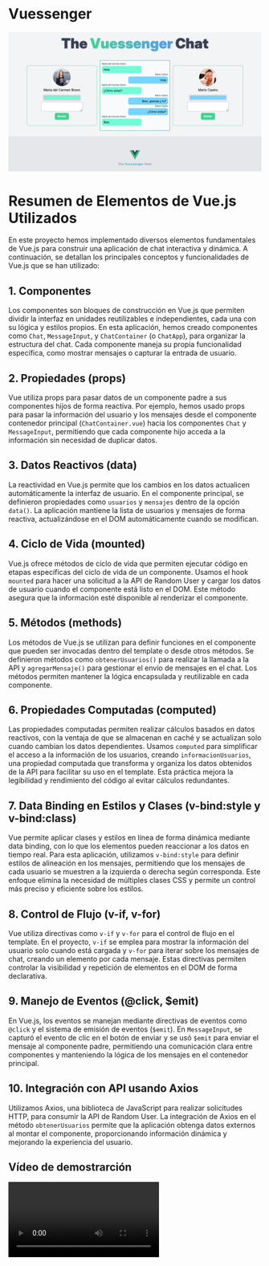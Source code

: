 # Vuessenger

![Captura de la aplicación web Vuessenger](./public/vuessenger.jpg)

# Resumen de Elementos de Vue.js Utilizados

En este proyecto hemos implementado diversos elementos fundamentales de Vue.js para construir una aplicación de chat interactiva y dinámica. A continuación, se detallan los principales conceptos y funcionalidades de Vue.js que se han utilizado:

## 1. Componentes

Los componentes son bloques de construcción en Vue.js que permiten dividir la interfaz en unidades reutilizables e independientes, cada una con su lógica y estilos propios. En esta aplicación, hemos creado componentes como `Chat`, `MessageInput`, y `ChatContainer` (o `ChatApp`), para organizar la estructura del chat. Cada componente maneja su propia funcionalidad específica, como mostrar mensajes o capturar la entrada de usuario.

## 2. Propiedades (props)

Vue utiliza props para pasar datos de un componente padre a sus componentes hijos de forma reactiva. Por ejemplo, hemos usado props para pasar la información del usuario y los mensajes desde el componente contenedor principal (`ChatContainer.vue`) hacia los componentes `Chat` y `MessageInput`, permitiendo que cada componente hijo acceda a la información sin necesidad de duplicar datos.

## 3. Datos Reactivos (data)

La reactividad en Vue.js permite que los cambios en los datos actualicen automáticamente la interfaz de usuario. En el componente principal, se definieron propiedades como `usuarios` y `mensajes` dentro de la opción `data()`. La aplicación mantiene la lista de usuarios y mensajes de forma reactiva, actualizándose en el DOM automáticamente cuando se modifican.

## 4. Ciclo de Vida (mounted)

Vue.js ofrece métodos de ciclo de vida que permiten ejecutar código en etapas específicas del ciclo de vida de un componente. Usamos el hook `mounted` para hacer una solicitud a la API de Random User y cargar los datos de usuario cuando el componente está listo en el DOM. Este método asegura que la información esté disponible al renderizar el componente.

## 5. Métodos (methods)

Los métodos de Vue.js se utilizan para definir funciones en el componente que pueden ser invocadas dentro del template o desde otros métodos. Se definieron métodos como `obtenerUsuarios()` para realizar la llamada a la API y `agregarMensaje()` para gestionar el envío de mensajes en el chat. Los métodos permiten mantener la lógica encapsulada y reutilizable en cada componente.

## 6. Propiedades Computadas (computed)

Las propiedades computadas permiten realizar cálculos basados en datos reactivos, con la ventaja de que se almacenan en caché y se actualizan solo cuando cambian los datos dependientes. Usamos `computed` para simplificar el acceso a la información de los usuarios, creando `informacionUsuarios`, una propiedad computada que transforma y organiza los datos obtenidos de la API para facilitar su uso en el template. Esta práctica mejora la legibilidad y rendimiento del código al evitar cálculos redundantes.

## 7. Data Binding en Estilos y Clases (v-bind:style y v-bind:class)

Vue permite aplicar clases y estilos en línea de forma dinámica mediante data binding, con lo que los elementos pueden reaccionar a los datos en tiempo real. Para esta aplicación, utilizamos `v-bind:style` para definir estilos de alineación en los mensajes, permitiendo que los mensajes de cada usuario se muestren a la izquierda o derecha según corresponda. Este enfoque elimina la necesidad de múltiples clases CSS y permite un control más preciso y eficiente sobre los estilos.

## 8. Control de Flujo (v-if, v-for)

Vue utiliza directivas como `v-if` y `v-for` para el control de flujo en el template. En el proyecto, `v-if` se emplea para mostrar la información del usuario solo cuando está cargada y `v-for` para iterar sobre los mensajes de chat, creando un elemento por cada mensaje. Estas directivas permiten controlar la visibilidad y repetición de elementos en el DOM de forma declarativa.

## 9. Manejo de Eventos (@click, $emit)

En Vue.js, los eventos se manejan mediante directivas de eventos como `@click` y el sistema de emisión de eventos (`$emit`). En `MessageInput`, se capturó el evento de clic en el botón de enviar y se usó `$emit` para enviar el mensaje al componente padre, permitiendo una comunicación clara entre componentes y manteniendo la lógica de los mensajes en el contenedor principal.

## 10. Integración con API usando Axios

Utilizamos Axios, una biblioteca de JavaScript para realizar solicitudes HTTP, para consumir la API de Random User. La integración de Axios en el método `obtenerUsuarios` permite que la aplicación obtenga datos externos al montar el componente, proporcionando información dinámica y mejorando la experiencia del usuario.

## Vídeo de demostrarción

![Video de demostración](./public/vuessenger.mp4)